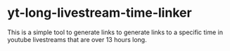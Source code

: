 # yt-long-livestream-time-linker
This is a simple tool to generate links to generate links to a specific time in youtube livestreams that are over 13 hours long.
